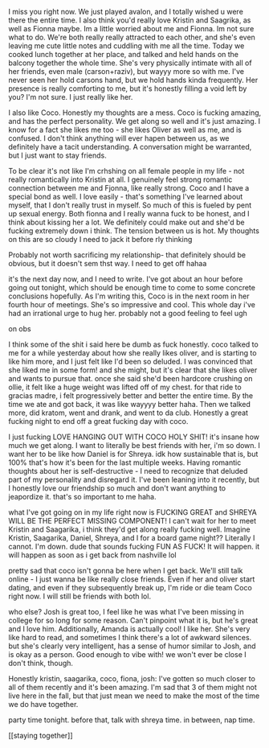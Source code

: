 I miss you right now. We just played avalon, and I totally wished u were there the entire time. I also think you'd really love Kristin and Saagrika, as well as Fionna maybe. Im a little worried about me and Fionna. Im not sure what to do. We're both really really attracted to each other, and she's even leaving me cute little notes and cuddling with me all the time. Today we cooked lunch together at her place, and talked and held hands on the balcony together the whole time. She's very physically intimate with all of her friends, even male (carson+raziv), but wayyy more so with me. I've never seen her hold carsons hand, but we hold hands kinda frequently. Her presence is really comforting to me, but it's honestly filling a void left by you? I'm not sure. I just really like her.

I also like Coco. Honestly my thoughts are a mess. Coco is fucking amazing, and has the perfect personality. We get along so well and it's just amazing. I know for a fact she likes me too - she likes Oliver as well as me, and is confused. I don't think anything will ever hapen between us, as we definitely have a tacit understanding. A conversation might be warranted, but I just want to stay friends.

To be clear it's not like I'm crhshing on all female people in my life - not really romantically into Kristin at all. I genuinely feel strong romantic connection between me and Fjonna, like really strong. Coco and I have a special bond as well. I love easily - that's something I've learned about myself, that I don't really trust in myself. So much of this is fueled by pent up sexual energy. Both fionna and I really wanna fuck to be honest, and I think about kissing her a lot. We definitely could make out and she'd be fucking extremely down i think. The tension between us is hot. My thoughts on this are so cloudy I need to jack it before rly thinking

Probably not worth sacrificing my relationship- that definitely should be obvious, but it doesn't sem thst way. I need to get off hahaa

it's the next day now, and I need to write. I've got about an hour before going out tonight, which should be enough time to come to some concrete conclusions hopefully. As I'm writing this, Coco is in the next room in her fourth hour of meetings. She's so impressive and cool. This whole day i've had an irrational urge to hug her. probably not a good feeling to feel ugh

on obs


I think some of the shit i said here be dumb as fuck honestly. coco talked to me for a while yesterday about how she really likes oliver, and is starting to like him more, and I just felt like I'd been so deluded. I was convinced that she liked me in some form! and she might, but it's clear that she likes oliver and wants to pursue that. once she said she'd been hardcore crushing on ollie, it felt like a huge weight was lifted off of my chest. for that ride to gracias madre, i felt progressively better and better the entire time. By the time we ate and got back, it was like wayyyy better haha. Then we talked more, did kratom, went and drank, and went to da club. Honestly a great fucking night to end off a great fucking day with coco.

I just fucking LOVE HANGING OUT WITH COCO HOLY SHIT! it's insane how much we get along. I want to literally be best friends with her, i'm so down. I want her to be like how Daniel is for Shreya. idk how sustainable that is, but 100% that's how it's been for the last multiple weeks. Having romantic thoughts about her is self-destructive - I need to recognize that deluded part of my personality and disregard it. I've been leaning into it recently, but I honestly love our friendship so much and don't want anything to jeapordize it. that's so important to me haha.

what I've got going on in my life right now is FUCKING GREAT and SHREYA WILL BE THE PERFECT MISSING COMPONENT! I can't wait for her to meet Kristin and Saagarika, i think they'd get along really fucking well. Imagine Kristin, Saagarika, Daniel, Shreya, and I for a board game night?? Literally I cannot. I'm down.
dude that sounds fucking FUN AS FUCK! It will happen. it will happen as soon as i get back from nashville lol

pretty sad that coco isn't gonna be here when I get back. We'll still talk online - I just wanna be like really close friends. Even if her and oliver start dating, and even if they subsequently break up, I'm ride or die team Coco right now. I will still be friends with both lol.

who else? Josh is great too, I feel like he was what I've been missing in college for so long for some reason. Can't pinpoint what it is, but he's great and I love him. Additionally, Amanda is actually cool! I like her. She's very like hard to read, and sometimes I think there's a lot of awkward silences. but she's clearly very intelligent, has a sense of humor similar to Josh, and is okay as a person. Good enough to vibe with! we won't ever be close I don't think, though.

Honestly kristin, saagarika, coco, fiona, josh: I've gotten so much closer to all of them recently and it's been amazing. I'm sad that 3 of them might not live here in the fall, but that just mean we need to make the most of the time we do have together.

party time tonight. before that, talk with shreya time. in between, nap time.




[[staying together]]